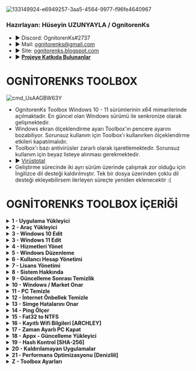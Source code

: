 ![133149924-e6949257-3aa5-4564-9977-f96fe4640967](https://user-images.githubusercontent.com/93199689/177007559-8ff9a779-80ce-4ccd-ac96-5a0e7b9fd423.png)

### Hazırlayan: Hüseyin UZUNYAYLA / OgnitorenKs
- ► Discord: OgnitorenKs#2737 
- ► Mail: ognitorenks@gmail.com
- ► Site: [ognitorenks.blogspot.com](https://ognitorenks.blogspot.com/)
- ► <B> [Projeye Katkıda Bulunanlar](https://github.com/OgnitorenKs/OgnitorenKs.Toolbox/blob/main/Projeye-Katk%C4%B1da-Bulunanlar.md) </B>

# OGNİTORENKS TOOLBOX
![cmd_UsAAGBW63Y](https://user-images.githubusercontent.com/93199689/186952036-5e24604a-c2d9-46b2-9d23-173f59f9cda1.png)

- OgnitorenKs Toolbox Windows 10 - 11 sürümlerinin x64 mimarilerinde açılmaktadır. En güncel olan Windows sürümü ile senkronize olarak gelişmektedir.
- Windows ekran ölçeklendirme ayarı Toolbox'ın pencere ayarını bozabiliyor. Sorunsuz kullanım için Toolbox'ı kullanırken ölçeklendirme etkileri kapatılmalıdır.
- Toolbox'ı bazı antivirüsler zararlı olarak işaretlemektedir. Sorunsuz kullanım için beyaz listeye alınması gerekmektedir. 
-  ► [Virüstotal](https://www.virustotal.com/gui/file/1932909b2b70d8155b2fbc27c14b390c1ebf8bbcbdaac856ef3f0f46c4853bc5?nocache=1)
- Geliştirme sürecinde iki ayrı sürüm üzerinde çalışmak zor olduğu için İngilizce dil desteği kaldırılmıştır. Tek bir dosya üzerinden çoklu dil desteği ekleyebilirsem ilerleyen süreçte yeniden eklenecektir :(

# OGNİTORENKS TOOLBOX İÇERİĞİ
<details><B><summary> 1 - Uygulama Yükleyici</B></summary>
----
Bu bölümdeki programların hiçbiri ücretli değildir. Bütün programlar ücretsiz alternatifler arasında seçilmiştir. WinRaR hariç o da ücretli ama ücretsiz bir yazılımdır.

![cmd_STdBteJb4S](https://user-images.githubusercontent.com/93199689/185706294-a2f95d24-72cf-479c-be9f-4d065999edce.png)
![cmd_otDomifS1u](https://user-images.githubusercontent.com/93199689/185706427-a2b5cb1d-33f6-4fdd-9027-aca214dc8583.png)

	• 1M - All in One Runtimes: C++ 2005-2022 / Java / XNA Framework / OpenAL / DirectX. Bu programlar oyunlar ve bazı uygulamalarda sorun yaşamamanız için mutlaka kurulmalıdır.
		• 1M tuşlarsanız All in One Runtimes içindeki programları tek tek veya toplu yükleyebileceğiniz menüye aktarılırsınız.
#### ► Mesajlaşma Uygulamaları 
	• 2 - Discord: Sunucu kurup arkadaşlarınız sohbet edebileceğiniz bir uygulama. Online oyun oynuyorsanız arkadaşlarınızla iletişim kurmak için birebirdir.
	• 3 - Whatsapp: Telefondaki uygulamayı bilgisayarınıza senkronize etmeyi sağlar.
	• 4 - Signal: Telefondaki uygulamayı bilgisayarınıza senkronize etmeyi sağlar.
	• 5 - Telegram: Telefondaki uygulamayı bilgisayarınıza senkronize etmeyi sağlar.
	• 6 - Zoom: Skype benzeri uygulamadır. Eğitim amaçlı kullanılır. 
#### ► Oyun Uygulamaları 
	• 7 - EpicGames: Oyun kütüphanesi. Her hafta verdiği ücretsiz oyunlarla piyasada tanınır.
	• 8 - Steam: Oyun kütüphanesi. Bu kategorideki en popüler uygulamadır. 
	• 9 - GOG Galaxy= CD Project şirketine aittir. Eski birçok oyunu buradan satın alarak oynayabilirsiniz. Diğer oyun kütüphanelerini uygulamaya entegre edebiliyorsunuz.
	• 10 - Uplay: Ubisoft şirketinin oyun kütüphane uygulamasıdır.
	• 11 - Origin: EA Games şirketinin oyun kütühane uygulamasıdır.
	• 12 - Wemod: Hile kütüphanesidir. Yalnızca hikayeli oyunlarda işe yarar.
#### ► Ram Temizleme Uygulamaları
	• 13 - ISLC: RamStandby(bekleme) listesini temizlemeye yarayan uygulamadır.
	• 14- Mem Reduct: Ram içinde boşta bekleyen tüm işlemleri kapatır. Oyunlarda bu temizleme işleminde kasma yaşanabilir.
#### ► Tarayıcı Uygulamaları
	• 15 - Google Chrome: En çok kullanılan tarayıcıdır. 
	• 16 - Mozilla Firefox: Genellikle Linux sistemlerde kullanılır. Windows sürümünde de çok güzel özellik bulunmaktadır.
	• 17 - Brave: Chromium tabanlı tarayıcıdır. Entegre reklam engelleyicisi vardır. Google web mağazasından uygulama indirebilir. Cripto para cüzdanı gibi özellikleri var.
	• 18 - Microsoft Edge: Microsoft herkes kullansın diye Windows'un her yerine mayın gibi döşediği tarayıcıdır. Chromuim tabanlıdır. Hızlı bir tarayıcıdır. Google web mağazasına bağlanabilir.
	• 19 - OperaGX: Özel bir kullanıcı deneyimi sağlayan tarayıcı.
#### ► Sıkıştırma 
	• 20 - 7-Zip: Kullanıcılar genellikle WinRaR uygulamasını kullanır ancak 7-Zip yabana atılacak bir uygulama değildir.
	• 21 - WinRaR: Ücretli ama ücretsizdir!
### ► MultiMedya
	• 22 - Kdenlive: Ücretsizdir. 92 MB civarında bir uygulamadır. Kullanımı çok basittir. Çıktı işlemlerinde ekran kartını kullanmama sorunu halledilirse çok iyi uygulamadır.
	• 23 - Openshot: Ücretsiz video düzenleme uygulamasıdır.
	• 24 - Shotcut: Ücretsiz video düzenleme uygulamasıdır.
	• 25 - Krita: Adobe Photoshop uygulamasının ücretsiz alternatifidir. Steam uygulamasından satın alarak destekte olabilirsiniz. 
	• 26 - Gimp: Adobe Photoshop uygulamasının ücretsiz alternatifidir.
	• 27 - OBS Studio: Ekran kaydı alma işlemi dışında canlı yayınlar içinde kullanılır. Kayıtlarınıza marka logosu atmaz.
	• 28 - ShareX: Ekran görüntüsü (SS) alma yazılımıdır. Ses kaydı almadan ekran kaydedebilir. GIF oluştabilir. Daha sayısız özellik bulunur.
	• 29 - Audacity: Ses düzeltme uygulamasıdır.
	• 30 - JpegView: Görsel açma uygulaması.
	• 31 - HandBrake: Video dönüştürme sıkıştırma uygulaması.
	• 32 - FileConverter: Video-ses ve farklı dosyaları dönüştürmeyi sağlar.
#### ► Multimedia Uygulamaları
	• 33 - K-Lite Codec: Video izleme uygulamasıdır. Açamayacağı video dosyası yoktur. 
	• 34 - VLC Media Player: Video izleme uygulamasıdır. Açamayacağı video dosyası yoktur. Videolarla ilgili çok fazla özelliğe sahiptir.
	• 35 - PotPlayer: Video izleme uygulamasıdır.
	• 36 - Aimp: Ses dosyalarını açmaya yarayan uygulamadır. Tasarım ve özellikle olarak çok beğendiğimi belirtmek isterim.
	• 37 - Spotify: Müzik kitaplığı
#### ► İndirme Araçları
	• 38 - Free Download Manager: İndirme işlemlerinde kullanılacak yardımcı program. Torrent indirme desteğide bulunmaktadır.
	• 39 - Internet Download Manager: Free Download Manager ile hemen hemen aynı işlevlere sahiptir.
	• 40 - EagleGet: İndirme yardımcısı.
	• 41 - ByClick Downloader: Youtube'dan video indirmeye yarayan uygulamadır.
	• 42 - Qbittorrent: Torrent indirme yazılımıdır.
#### ► Office Uygulamaları
	• 43 - LibreOffice: Microsoft Office uygulamasının ücretsiz alternatifidir. 
	• 44 - Adobe Reader: PDF dosyalarını açar.
	• 45 - PDF-XChange Editör: PDF dosyalarını düzenleyip, okuyabilirsiniz. Adobe Reader alternatifidir. Ücretsiz özellikleri bakımından Adobe Reader'den daha iyi bir uygulamdır.
	• 46 - Calibre: E-kitap formundaki dosyaları açıp, okumanızı sağlar.
#### ► Developer
	• 47 - Notepad++: Bilmeyen için not defteri uygulamasıdır. Yazılımcılar için kod editörüdür.
	• 48 - Python: Programlama dilidir.
	• 49 - Visual Studio Code: Visual Studio'nun editör halidir. Genelde web geliştirme için kullanılır.
	• 50 - Github Desktop: Grafik arayüzlü bir git istemcisidir.
	• 51 - Git: Dağıtım takip sistemidir.
	• 52 - Node.JS: Java script kullanılarak server tabanlı uygulama geliştirebilirsiniz.
	• 53 - Unity Hub: Oyun motorudur. Oyun oluşturmanızı sağlar.
	• 54 - Blender: Ücretsiz, açık kaynaklı bir çalışmadır. 3D tasarımlarda kullanılacak mükemmel uygulama.
#### ► Uzak Bağlantı
	• 55 - TeamViewer: Bilgisayarlar arası uzaktan bağlantı sağlar.
	• 56 - AnyDesk: Bilgisayalar arası uzak bağlantı sağlar.
#### ► Temizlik
	• 57 - Hibit Uninstaller: Kalıntı bırakmadan program kaldırmayı sağlar. Ayrıca çöp dosya temizler. Market uygulamalarını da kaldırabilir.
	• 58 - Revo Uninstaller: Program kaldırma uygulaması.
	• 59 - Wise Care 365: PC temizlik uygulamasıdır. Tek sürüme verilen ücretsiz pro sürümüdür.
	• 60 - Unlocker: Silinmeyen dosyaları silmeyi sağlar.
#### ► Oyunlar
	• 61 - OSU!: Müzik video oyunduur.
	• 62 - World Of Tanks: Online tank oyunu.
	• 63 - Genshin Impact: Online oyundur.
	• 64 - League Of Legends[TR]: Riot Games'in oyunudur. 5 vs 5 şeklinde karşılaşma yapılır.
	• 65 - League Of Legends[EUW]: Riot Games'in oyunudur. 5 vs 5 şeklinde karşılaşma yapılır.
	• 66 - Valorant: Riot Games'in CS:GO tarzı oyunudur.
#### ► Görev Çubuğu / Başlat Menüsü
	• 67 - Openshell: Alternatif başlat menüsü
	• 68 - TaskbarX: Görev çubuğunda özelleştirme yapmanızı sağlar.
#### ► Diğer
	• 69 - MSI Afterburner: GPU fan ayarı yapar, SS alır, Video kaydı alır, oyunlarda donanımların kullanım değerlerini gösterir, voltaj değerlerini değiştirebilirsiniz.
	• 70 - Everything: Sistemdeki dosyaları arayıp bulmanızı sağlar. Çok kullanışlı bir programdır.
	• 71 - Hamachi: Ortak bir ağ kurmaya yarayan yazılımdır. Online oyunlarda arkadaşlarınızla oyun kurmak için ortak bir ağ gerektiğinde hayat kurtaran bir programdır.
	• 72 - GlassWire: İnternet takip programı. Bilgisayarınızda hangi program nereye ne göndermiş ne almış hepsini görebilirsiniz.
	• 73 - WARP: Cloudflare'in DNS/VPN hizmetidir. Ücretsizdir. 
</details>

<details><B><summary> 2 - Araç Yükleyici</B></summary>

![cmd_tLRrpUgl5E](https://user-images.githubusercontent.com/93199689/177618916-a3863a49-9770-468f-9756-995c5e175dbc.png)

#### ► Windows Düzenleme
	• 1 - NTLite: Sistem düzenleme işleminde kullanılır. En kullanışlı ve kapsamlı yazılımlardandır. Ücretsiz özellikleriyle performans sürüm düzenlemesi yapılabilir.
	• 2 - Dism++: Sistem düzenleme uygulamasıdır. Açık kaynaktır. Arayüzü çok kullanışlıdır. NTLite göre daha basittir.
#### ► USB Hazırlayıcı
	• 3 - Rufus: Windows kurulum diski oluşturmanızı sağlar.
#### ► Donanım Bilgisi
	• 4 - AIDA64: Donanımınız hakkında bilgi alabileceğiniz program.
	• 5 - CPU-Z: İşlemci ve Ram hakkında bilgi verir.
	• 6 - GPU-Z: Ekran kartı hakkında bilgi verir. 
	• 7 - HW Info: Donanım ve kullanım değerleri hakkında bilgi alabilirsiniz.
	• 8 - CrystalDiskInfo: HDD ve SSD sağlık durumu hakkında bilgi verir.
	• 9 - HD Sentinel: HDD ve SSD sağlık durumu hakkında bilgi verir.
	• 10 - Core Temp: İşlemci sıcaklığını öğrenebilirsiniz.
#### ► Test Araçları
	• 11 - CrystalDiskMark: HDD ve SSD'leri test edip okuma/yazma değerlerini öğrenbilirsiniz.
	• 12 - Prime95: İşlemciyi yük altına sokarak test etmenizi sağlar. Overclock işlemlerinin vazgeçilmezidir.
	• 13 - OCCT: CPU / GPU / PSU stress test uygulaması
	• 14 - Furmark: GPU stress test uygulaması
#### ► Sanal Makine
	• 15 - VirtualBox: Sanal makina uygulaması. Tüm Windows sürümleri ve Linux sistemleri kurabilirsiniz.
#### ► Simge Düzenleme
	• 16 - GreenFish: Simge hazırlayıp, simge dosyalarının içeriğine bakabileceğiniz uygulamadır.
	• 17 - Thumbico: Programların .exe dosyasından simge almayı sağlar.
	• 18 - Quick Any 2 ICO: Görsel dosyaları Icon dosyasına çevirmeyi sağlar.
	• 19 - Resource Hacker: .dll .exe gibi dosyaları editleyebileceğiniz kapsamlı bir yazılım.
#### ► Sistem Araçları
	• 20 - NSudo: Dosyaları yüksek yetkili(Trusted Installer) olarak çalıştırmayı sağlayan uygulama.
	• 21 - Explorer++: Alternatif Explorer yazılımıdır. Kritik durumlarda hayat kurtarabilir.
#### ► GPU / Driver Araçları
	• 22 - Display Driver Uninstaller (DDU): Ekran kartı driverını kaldırıp sorunsuz temiz kurulum yapmayı sağlar.
	• 23 - Nvidia Profile Inspector: NVIDIA sürücüleri hakkında detaylı bilgi, performans takibi ve ayarlarda düzenleme yapma imkanı veren başarılı bir uygulama.
	• 24 - RadeonMod: AMD ekran kartı driverıyla ilgili detaylı değişiklikler yapmanızı sağlayan yazılım.
	• 25 - Radeon Software Slimmer: Ekran kartı kurulumuyla ilgili çok fazla seçenek sunarak ihtiyaç dışı özellikleri devre dışı bırakmanızı sağlar.
	• 26 - NVCCleanstall: NVIDIA ekran kartı driver kurulumunda fazla seçenek sunarak ihtiyaç dışı özellikleri yüklememenizi sağlar.
	• 27 - Snappy Driver Installer: Driver güncelleme, yükleme uygulamasıdır. Ücretsizdir. Herhangi bir kısıtlam söz konusu değildir. Sayfaları üzerinden yapımcılarına destek olabilirsiniz.
#### ► Diğer
	• 28 - SSD Booster: SSD sağlığının uzaması için bazı indexleme ve SSD'ler için gereksiz hızlandırma servislerini devre dışı bırakmanızı sağlar. SSD'ye harici olarak hız vermez.
	• 29 - Folder2ISO: Klasörleri ISO'ya dönüştürebileceğiniz basit, küçük bir uygulama.
	• 30 - Process Monitor: Olası sorunlarda analiz yapabilmek için log dosyası oluşturmanızı sağlar.
	• 31 - AOMEI Partition Assistans: Disk yönetimi uygulamasıdır.
	• 32 - Spotify Adblocker: Spotify ücretsiz sürümünde çıkan sesli reklamlar geldiğinde ses sisteminde Spotify'ın sesini kapatır. Böylece reklam dinlemekten kurtulursunuz. Programın yapımcısı 'Mehmet Güdük'tür. Reklam engelleyici çalıştırdığınızda açık değil ise Spotify'da açmaktadır. Böylece her Spotify açtığınızda reklam engelleyici açma derdiniz de bulunmuyor. Ücretsiz sürüm kullananlar programı mutlaka yüklemeli.
	   ► Resmi Sayfası: https://github.com/mehmetguduk/Spotify-Adblocker
</details>

<details><B><summary> 3 - Windows 10 Edit</B></summary>
	
![cmd_ZaCFOruc92](https://user-images.githubusercontent.com/93199689/182486143-d438d5da-314c-44b9-95f2-c78370d6da0e.png)

	• 1 - Taskbar saat yanı simge ayarı [GÖSTER/GİZLE]: 
	     •[Göster]: 0 - Saat yanında yer alan tüm simgeleri gösterir.
	     •[Gizle]: 1 - Saat yanında yer alan simgelerden ağ ve ses dışındaki simgeleri "▲" içine alır
		
	• 2 - Bildirim Alanı [Aç/Kapat]: 
	     •[Aç]: 0 - Saat sağında yer alan bildirim alanını açar.
	     •[Kapat]: 1 - Saat sağında yer alan bildirim alanını kapatır.
		
	• 3 - Sahiplik Al [Ekle/Kaldır]: Bazı sistem dosyalarında yetki sorunu yaşadığınızda imdadınıza yetişecek bölümdür.
	     •[Ekle]: 1 - Sağ-tık bölümüne "Sahiplik Al" butonunu ekler.
	     •[Kaldır]: 2 - Sağ-tık bölümünden "Sahipli Al" butonunu kaldırır.
	     
	• 4 - Taskbar Hava Durumu [Aç/Kapat]:
	     •[Kapat]: 0 - Görev çubuğundaki hava durumu simgesini kaldırır.
	     •[Aç]: 1 - Görev çubuğundaki hava durumu simgesini ve ayarlarını geri getirir.	
	     
	• 5 - Microsoft Store Kaldır: Bu bölüm kullanıldıktan sonra sisteme bir daha Microsoft Store yükleyemezsiniz.
	
	• 6 - CompactOS (Windows Sıkıştırma) [Aç/Kapat]: Windows sistem dosyalarını sıkıştırarak 3 - 4 GB'lık bir alan kazanmanızı sağlar. Performans kaybı yaratmaz.
	     •[Aç]: 1 - Windows sistem dosyalarını sıkıştırmayı açar.
	     •[Kapat]: 2 - Windows sistem dosyalarını sıkıştırmayı kapatır.
		
	• 7 - Gpedit.msc (Yerel Grup ilkesi) [Ekle]: Windows Home ve Home Single Language sürümlerine "Gpedit.msc" ekler.
	
	• 8 - Simgeleri Değiştir [Eski/Yeni]: 21H2 beta sürümünde gelen ancak iptal edilen simgeleri sisteme yükler. Bu bölüme ilk girişinizde simge dosyalarını indirecektir! Bazı durumlarda simgeleri değişse dahi değişmemiş görünebilir. Bu tarz durumlarda yeniden başlatma işleminden sonra simge değiştirme bölümünü yeniden uygulayınız.
	     •[Eski]: 1 - Windows 10 eski (Varsayılan) simgeleri yükler.
	     •[Yeni]: 2 - Windows 10 yeni simgeleri yükler.
	• 9 - Güncellemeleri 2050 yılına kadar ertele: Windows Update hizmetini 2050 yılına kadar etkisiz hale getirir.
	• 10 - Telemetri/Reklam engelli hosts ekle: Telemetri ve reklam iplerinin engellendiği hosts dosyasını yükler. Spotify, Blitz, Wemod gibi uygulama arayüzünde çıkan reklamlarda engellenir.
	• 11 - Windows Fotoğraf Görüntüleyici [Aç/Kapat]: Eski Windows Fotoğraf Görüntüleyeicisini açıp kapatır.
	• 12 - Alt + Tab [Eski/Yeni]: Uygulamalar arası hızlı geçiş bölümünü eski veya yeni haliyle kullanmanızı sağlar.
	• 13 - Sağ-Tık Yönet [Ekle/Kaldır]: Masaüstü ve Klasör içi sağ tık bölümünde Yönet bölümü ekler. Yönet bölümü içinde;
		• Denetim Masası / Ayarlar / Güç Yönetimi / Görev Yöneticisi / Komut İstemi / Regedit / Explorer Reset / Temp Temizle / Simge önbelleğini temizle 
</details>

<details><B><summary> 3 - Windows 11 Edit</B></summary>

![cmd_rkEd7c3L43](https://user-images.githubusercontent.com/93199689/182486164-2a49c4b6-c4aa-40f1-8819-3a39e7975ce9.png)

	• 1 - Taskbar Boyut [Küçük/Orta/Büyük]: 22H2'de çalışmıyor.
	     •[Küçük]: 0 - Görev çubuğunu küçük yapar.
	     •[Orta]: 1 - Görev çubuğunu varsayılan haline getirir.
	     •[Büyük]: 2 - Görev çubuğunu büyük yapar.
		
	• 2 - Taskbar Konumu [Alt/Üst]: 22H2'de çalışmıyor.
	     •[Alt]: 1 - Görev çubuğunu alt bölüme alır.
	     •[Üst]: 3 - Görev çubuğunu üst bölüme alır
		
	• 3 - Taskbar Simge Konumu [Sol/Orta]:
	     •[Sol]: 0 - Görev çubuğundaki simgeleri sola dayar.
	     •[Orta]: 1 - Görev çubuğundaki simgeleri ortalar. (Varsayılan)	
		
	• 4 - Sağ-tık Menü [Eski/Yeni]:
	     •[Eski]: 1 - Sağ-tık menüsünü Windows 10'daki gibi yapar.
	     •[Yeni]: 2 - Sağ-tık menüsünü Windows 11'deki gibi yapar. (Varsayılan)
		
	• 5 -Sağ-tık terminal [Ekle/Kaldır]:
	     •[Kaldır]: 1 - Sağ-tık menüsünden terminal'i kaldırır.
	     •[Ekle]: 2 - Sağ-tık menüsüne terminal ekler. (Varsayılan)
		
	• 6 - Sahiplik Al [Ekle/Kaldır]: Bazı sistem dosyalarında yetki sorunu yaşadığınızda imdadınıza yetişecek bölümdür.
	     •[Ekle]: 1 - Sağ-tık bölümüne "Sahiplik Al" butonunu ekler.
	     •[Kaldır]: 2 - Sağ-tık bölümünden "Sahiplik Al" butonunu kaldırır.
	
	• 7 - CompactOS (Windows Sıkıştırma) [Aç/Kapat]: Windows sistem dosyalarını sıkıştırarak 3 - 4 GB'lık bir alan kazanmanızı sağlar. Performans kaybı yaratmaz.
	     •[Aç]: 1 - Windows sistem dosyalarını sıkıştırmayı açar.
	     •[Kapat]: 2 - Windows sistem dosyalarını sıkıştırmayı kapatır.
		
	• 8 - Gpedit.msc (Yerel Grup ilkesi) [Ekle]: Windows Home ve Home Single Language sürümlerine "Gpedit.msc" ekler.
	• 9 - Güncellemeleri 2050 yılına kadar ertele: Windows Update hizmetini 2050 yılına kadar etkisiz hale getirir.
	• 10 - Telemetri/Reklam engelli hosts ekle: Telemetri ve reklam iplerinin engellendiği hosts dosyasını yükler. Spotify, Blitz, Wemod gibi uygulama arayüzünde çıkan reklamlarda engellenir.
	• 11 - Windows Fotoğraf Görüntüleyici [Aç/Kapat]: Eski Windows Fotoğraf Görüntüleyeicisini açıp kapatır.
	• 12 - Alt + Tab [Eski/Yeni]: Uygulamalar arası hızlı geçiş bölümünü eski veya yeni haliyle kullanmanızı sağlar.
	• 13 - Sağ-Tık Yönet [Ekle/Kaldır]: Masaüstü ve Klasör içi sağ tık bölümünde Yönet bölümü ekler. Yönet bölümü içinde;
		• Denetim Masası / Ayarlar / Güç Yönetimi / Görev Yöneticisi / Komut İstemi / Regedit / Explorer Reset / Temp Temizle / Simge önbelleğini temizle 
</details>

<details><B><summary> 4 - Hizmetleri Yönet</B></summary>

Bu bölümü kullanmak için işlem yapacağınz bölümün numarasını girip daha sonra aç / kapat baş harflerini eklemek gerekiyor.

Örnek: 1a / 2k / 4A / 10K / 23a / 24k  

![cmd_9hgHYBXtry](https://user-images.githubusercontent.com/93199689/182486189-7d13021a-88bb-4f3f-87c4-ec87c24d2280.png)

	• 1 [A/K]- Bluetooth hizmeti : Bluetooth hizmetlerini kapatır açar.
	• 2 [A/K]- Yazıcı hizmeti : Yazıcı hizmetlerini kapatır açar.
	• 3 [A/K]- Telefon hizmeti : Telefon uygulamasına ait hizmetleri kapatır açar.
	• 4 [A/K]- Tarifeli ağları : Kotalı internetiniz var, kota aşımını önlemek için bu hizmeti kullanabilirsiniz. (Nasıl oluyor hiç bilmiyorum, yalnızca hizmeti açıyorum :D)
	• 5 [A/K]- IP Yardımcısı (IPv6) : IPv6 destekli internet hizmetiniz var ise bu hizmeti açın.
	• 6 [A/K]- Mobil Etkin Nokta (Hotspot) : Kullandığınız cihazdan interneti paylaşmanızı sağlayayacak donanım var ise buradan hizmeti açabilirsiniz.
	• 7 [A/K]- Radyo ve Uçak modu hizmeti : Laptoplarda kullanılacak hizmettir. Windows 11'de bu hizmet kapalı olunca ağ simgesi görünmüyor. 
	• 8 [A/K]- Miracast Hizmeti : Ağ veya WIFI üzerinden cihazlara görüntü aktarma özelliğidir. Kapatılması durumunda Ayarlar/Cihazlar bölümü açılmayacaktır. Bu tarz bir sorunda hizmeti yeniden açmanız gerekmektedir.
	• 9 [A/K/o]- Akış Hizmeti : Aynı ağdaki cihazları görme ve yayın aktarmak için kullanılır. Bu bölümde özel bir parametre eklenmiştir. '9o'ile yalnızca ana hizmeti açıp yan hizmetleri devre dışı bırakabilirsiniz. Sorun olursa hizmetlerin tamamını açmak için '9a' tuşlamanız gerekmektedir. 
	• 10 [A/K]- Uzakmasaüstü hizmeti : Uzakmasaüstü hizmetlerini açıp kapatır.
	• 11 [A/K]- Windows Search: Indexleme hizmetini açar. Bazı bilgisayarlarda Miracast ve Akış hizmetlerini çalışması için aktif olması gerekmektedir.
	• 12 [A/K]- Windows Şimdi Bağlan (WPS) : WPS özelliğini kullanmanızı sağlayan hizmeti açar.
	• 13 [A/K]- Tarayıcı ve Kamera hizmetleri : Tarayıcı ve Kamera cihazlarını için gerekli olan hizmetleri açıp kapatır.
	• 14 [A/K]- Insider hizmeti : Windows ön sürümlerini erkenden deneyimleyip hataları bulup bildirmek gibi bir koca yüreğiniz var ise bu servisi aktif ederek. Insider sürüme kayıt olunuz.
	• 15 [A/K]- Biyometrik Hizmeti : Kullanıdığınız cihazda parmak okuyucu tarzı cihazlar var ise sorunsuz kullanmanız için açar.
	• 16 [A/K]- Kalem ve Dokunmatik Klavye hizmetini : Dokunmatik destekli cihazınız var ise sorunsuz kullanmanız için hizmetleri açar.
	• 17 [A/K]- Sistem geri yükleme hizmeti : Sistem geri yükleme hizmetini açar.
	• 18 [A/K]- Sysmain (Hızlı Getir) : Windows daha hızlı deneyim sunması için diski daha fazla kullanır. Yüksek disk kullanımına sebebiyet verir. SSD varsa gereksizdir. Kullanırsanız hizmeti açar.
	• 19 [A/K]- Hızlı Başlat (Hibernate) : Sistem önbellekleme yaparak hızlı açılmasını sağlar. Ancak kapanmama gibi sorunlara neden olmaktadır. Kullanmak isterseniz hizmeti açar.
	• 20 [A/K]- Konum hizmetini : Bilgisayarlarda bu özelliği hep gereksiz bulmuşumdur. Laptop cihazınız konumunuzu tam olarak tespit edebiliyorsa açın. Yoksa hiç açmayın.
	• 21 [A/K]- Hyper-V hizmetini: Home ve Home Single Language sistemlerde bile Hyper-V açıp kapatmanızı sağlar.
	• 22 [A/K]- Xbox hizmetini: Xbox servislerini kapatıp, açar.
	• 23 [A/K]- Bitlocker Sürücü şifreleme hizmeti: Sürücü şifreleme hizmetini kapatır açar.
	• 24 [A/K]- Karma Gerçeklik hizmeti (VR): Karma gerçeklik kapatır açar.
	• 25 [A/K]- Driver Yükle / Güncelle (Update): Windows Update üzerinden Driver güncellemesini açıp, kapatmanızı sağlar.
	• 26 [A/K]- Bellek Sıkıştırma hizmeti: Bellek içindeki verinin belli bir bölümünü sıkıştıran hizmeti kapatır ve açar. Gecikme düşürmek için hizmet kapalı tutulabilir.
	• 27 [A/K]- Core Parking (CPU Çekirdek Uyku Modu): İşlemci çekirdeklerinin sürekli tam yükte çalışmasını istiyorsanız hizmeti kapatabilirsiniz. Tam tersi durum için açık hale getirebilirsiniz.
	• 28 [A/K]- Wifi hizmeti: Wifi hizmetlerini açıp kapatmaya yarar.
	• 29 [A/K]- Fax hizmeti: Fax hizmetini açıp kapatmaya yarar. Açıp veya kapattıktan sonra reset atınız.
	• 30 [A/K]- Yazı Tipi Önbelllği hizmeti: Yazı tipi önbelleği hizmetini kapatır. SSD'ler için kapatılması önerilir. Kapatılırsa uygulamaların açılış hızında düşüşe neden olabilir. 
	• 31 [A/K]- Hızlı Kullanıcı Değiştirme hizmeti: Hızlı kullanıcı değiştirme hizmetini açıp kapatır. "Ctrl + Alt + Delete" ekranında hızlı kullanıcı değiştirme bölümünü açıp kapatır. 
</details>

<details><B><summary> 5 - Windows Düzenleme</B></summary>
Mavi renkli işlem numaraları 20 numaralı işlem ile alakalıdır.

![cmd_4a6ZsF8Zme](https://user-images.githubusercontent.com/93199689/186950651-a8c14046-7499-4917-b712-9665bc278657.png)

	• 1 - WIM / ESD Okuyucu: install.wim ve install.esd dosyalarının içeriği hakkında bilgi verir.
	• 2 - AIO Windows Hazırla: İnstall.wim sürümlerini birleştirmeye yarar. "X" tuşu burada çalışmaz.
		► Konu anlatımı için bakınız: https://ognitorenks.blogspot.com/2022/03/toolbox-farkl-windows-surumleri-nasl.html
	• 3 - ISO Hazırla: Windows format dosyalarını ISO'ya dönüştürür. "Edit" klasörü içerisinde .iso dosyanızı bulabilirsiniz. "X" tuşu burada çalışmaz.
	• 4 - ESD to WIM dönüştürücü: install.esd dosyalarını install.wim olarak dönüştürür. Çoklu seçim yapılabilir. Çoklu seçimlerde seçim arasına virgül koyun. "Örnek; 1,2,3,4" 
	• 5 - İndex silici: install.wim içinde yer alan istemediğiniz sürümleri silebilirsiniz. Çoklu seçim imkanı yoktur.
	• 6 - İmaj Yükle: install.wim dosyasını klasöre çıkarır.
	• 7 - İmaj Yeniden Yükle: Mount edilen dosya toplanmadan bilgisayar resetlenirse klasörü toparlamak veya işlem yapmak için yeniden yüklenmesi gerekir.
	• 8 - İmaj Topla: Mount edilen dosyaları toplar
	• 9 - Regedit Yükle [İmaj]: Offline sistemin regedit kayıtlarını online sisteme entegre ederek değişim yapmanızı sağlar. Detaylı bir konudur. Bu konularda tecrübeniz yoksa bulaşmayın.
	     • Bu bölümü kullanmadan önce sistemi farklı bir program ile mount ettiyseniz programı kapatın. Yoksa hata alırsınız.
	     • Offline sisteme eklenilen regedit kayıtları online sistemden farklı tepkiler verecektir. Lütfen bu durumu göz önünde bulundurun.
	     • Ekleme yapmadan önce aşağıdaki gibi Regedit kayıtlarını düzenlemeniz gerekmektedir.
	     • -------------------------------------------------------------------------------
	     •                 Varsayılan Yol       Entegre edilmiş hali
	     •                ---------------       --------------------
	     •                 [HKLM\SOFTWARE]  ► ► [HKLM\OFF_SOFTWARE]
	     •                          [HKCR]  ► ► [HKLM\OFF_SOFTWARE\Classes]
	     •                   [HKLM\SYSTEM]  ► ► [HKLM\OFF_SYSTEM]
	     •                          [HKCU]  ► ► [HKLM\OFF_HKCU]
	     •                  [HKU\.Default]  ► ► [HKLM\OFF_HKU]
	     • [HKLM\SYSTEM\CurrentControlSet]  ► ► [HKLM\OFF_SYSTEM\ControlSet001]
	     • -------------------------------------------------------------------------------
	     • ► Örnek 1:
	     • ----------
	     • [Varsayılan Yol]: reg add "HKLM\SOFTWARE\Microsoft\Speech_OneCore\Preferences" /v "ModelDownloadAllowed" /t REG_DWORD /d 0 /f
	     • [Entegre edilmiş hali]: reg add "HKLM\OFF_SOFTWARE\Microsoft\Speech_OneCore\Preferences" /v "ModelDownloadAllowed" /t REG_DWORD /d 0 /f
	     • ----------
	     • ► Örnek 2:
	     • ----------
	     • [Varsayılan Yol]: Reg add "HKCU\SOFTWARE\Microsoft\Windows\CurrentVersion\AppHost" /v "EnableWebContentEvaluation" /t REG_DWORD /d 0 /f
	     • [Entegre edilmiş hali]: Reg add "HKLM\OFF_HKCU\SOFTWARE\Microsoft\Windows\CurrentVersion\AppHost" /v "EnableWebContentEvaluation" /t REG_DWORD /d 0 /f
	     • ----------
	     • ► Örnek 3:
	     • ----------
	     • [Varsayılan Yol]: Reg add "HKU\.Default\SOFTWARE\Microsoft\Windows\CurrentVersion\AppHost" /v "PreventOverride" /t REG_DWORD /d 0 /f
	     • [Entegre edilmiş hali]: Reg add "HKLM\OFF_HKU\SOFTWARE\Microsoft\Windows\CurrentVersion\AppHost" /v "PreventOverride" /t REG_DWORD /d 0 /f
	     • ----------
	     • ► Örnek 4:
	     • ----------
	     • [Varsayılan Yol]: reg add "HKCR\*\shell\runas" /ve /t REG_SZ /d "Sahipliği Al" /f 
	     • [Entegre edilmiş hali]: reg add "HKLM\OFF_SOFTWARE\Classes\*\shell\runas" /ve /t REG_SZ /d "Sahipliği Al" /f 
	     • ----------
	     • ► Örnek 5:
	     • ----------
	     • [Varsayılan Yol]: "HKLM\SYSTEM\CurrentControlSet\Control\FileSystem" /v "LongPathsEnabled" /t REG_DWORD /d 1 /f
	     • [Entegre edilmiş hali]: "HKLM\OFF_SYSTEM\ControlSet001\Control\FileSystem" /v "LongPathsEnabled" /t REG_DWORD /d 1 /f
	     • -------------------------------------------------------------------------------
	• 10 - Regedit Topla [İmaj]: Yüklenilen regedit kayıtlarını toplar. Regedit kayıtlarını yüklerseniz toplamayı unutmayın. Yoksa diğer programlarda hata alırsınız.
	• 11 - Güncelleme Yükleyici [İmaj]: Windows update dosyalarını offline sisteme yükler. Update dosyalarını "Edit\Update" içine atınız.
	     • Sisteme güncelleme kurmak için Microsoft Update Catalog sitesinden Windows sürümünüzü yazarak arama yapın.
		• Çıkan arama sonuçlarında "Cumulative" yazan son güncelleştirmeyi indirip yükleyin. Önceki sürümleri de kapsamaktadır. 
		• Güncelleme dosyalarını indirmek için: 
		  • ► https://www.catalog.update.microsoft.com/
	• 12 - Appx yükleyici [İmaj]: Market uygulama paketlerini offline sisteme yükler. Yükleme dosyalarını "Edit\Appx" içine atınız
	     • Appx dosyalarının indirmek için; 
		• ► https://store.rg-adguard.net/
	• 13 - Driver Yedekle [Yüklü Sistem]: Yüklü sistemden Driverları yedekler. Yedeklediği konum "Edit\Driver\Yedek"
	• 14 - Driver Yükle [İmaj]: Offline sisteme driver entegre eder. Driver dosyalarını "Edit\Driver" klasörü içine atın. Yedek aldıktan sonra bu bölümü seçerseniz, yedekleri imaja yükler.
	• 15 - Setup Düzenle [İmaj]: Windows yükleme dosyalarını özelleştirir. İlk girişte "Files\setup10.zip" dosyasını indirir. Kendinize özel bölüm oluşturmak istiyorsanız. Aşağıdaki linke bakınız.
	• 16 - Yeni Simgeleri yükle [İmaj]: Yeni simgeleri imaja entegre eder. İlk girişte "Files\Newico.zip" dosyasını indirir.
		► Konu anlatımı için bakınız: https://ognitorenks.blogspot.com/2022/03/windows-setup-bolumu-nasl-duzenlenir.html
	• 17 - Gpedit.msc ekle [İmaj]: Offline sistemden Windows Home ve Home Single Language sürümlerine ekleyebilirsiniz.
	• 18 - Hyper-V ekle [İmaj]: Home ve HomeSingle Language sürümlerinin imajlarına Hyper-V ekler.
	• 19 - Katılımsız Program / Ayar ekle [İmaj]: İmaj dosyalarına ilk açılışlarına program yükleyip, ayar ekleme entegre eder.
		• Bu bölüme girmeden önce 'Mount yol tanımla' bölümünden imajı çıkardığınız klasörün yolunu vermelisiniz.
		• İlk açılışta Online / Offline olarak yükleme seçeneğini sorar.
		• Online kurulumda programlar ilk açılışta indirilir, kurulur ve silinir.
		• Offline kurulumda programlar katılımsız kurulum dosyası hazırlandığında indirilir. İlk açılışta yüklenir ve silinir.
		• Bu bölümde ilk işlem olarak 'Katılımsız kurulum yedekle', son işlem olarak 'Yedek katılımsız kurulum ekle' uygulanmalıdır.
		• Çoklu seçim yapılabilir. Tek tek uğraşmanız gerekmez.
		• Bu bölümle ilgili görseller altta yer almaktadır.
		• 29 - Masaüstüne dosya ekle : Masaüstüne atmak istediğiniz dosyaları 'C:\OgnitorenKs.Toolbox\Edit\Desktop' bölümüne atınız.
	• 20 - Mount yol tanımla: Bu bölüm 9 - 11 - 12 - 14 - 16 - 17 - 18 - 19 bölümleriyle bağlantılıdır. 
	     • Burada tanımlanan klasör yolu ile işlem yapılmaktadır.
	     • Bu bölüm ilk girişte "Edit\Mount" klasör yolunu alır. Mount dosyaları farklı bir klasörde ise 26 numaralı işlem ile değiştirin.
	     
![cmd_gYrOpo7iog](https://user-images.githubusercontent.com/93199689/186950946-7667fdd4-5c9a-4a23-bbae-a26c6708d878.png)
![cmd_z2sx5gAcWu](https://user-images.githubusercontent.com/93199689/186950957-ff456ee7-678c-488a-b666-10d6914d333c.png)

</details>

<details><B><summary> 6 - Kullancı Hesap Yönetimi</B></summary>

![cmd_syq0J0s2EV](https://user-images.githubusercontent.com/93199689/167623117-71bfc629-f729-48a4-be7c-561b215cb878.png)

	• 1 - Administrator Aktifleştir: Administrator hesabını açar.
	• 2 - Administrator Kapat: Administrator hesabını kapatır.
	• 3 - Admin grubuna kullanıcı ekle: Admin grubuna kullanıcı eklersiniz.
	• 4 - Yeni Kullanıcı Ekle: Yeni kullanıcı oluşturabilirsiniz.
	• 5 - Kullanıcı Sil: Mevcut bir kullanıcıyı silebilirsiniz.
	• 6 - Şifremi unuttum: Şifre değiştirmek veya şifre oluşturmak için bu bölüm kullanılabilir.
	• 7 - Mevcut Kullanıcıları Göster [*]: Sistemde kayıtlı kullanıcıları gösterir.
</details>
	
<details><B><summary> 7 - Lisans Yönetimi</B></summary>

SLMGR.VBS komutlarını içermektedir. Crack tarzı işlemler bulunmamaktadır.

![cmd_XbdXB7HxRa](https://user-images.githubusercontent.com/93199689/167623153-126106ea-df07-48e6-bb56-7ac03cb65b19.png)

	• 1 - Lisans Gir [ipk]: Lisans numaranızı girerek sistemi lisanslayabilirsiniz.
	• 2 - Lisans Durumu [dli]: Lisans durumu hakkında bilgi verir.
	• 3 - Lisans Durumu Detaylı [dlv]: Lisans durumu hakkında detaylı bilgi verir.
	• 4 - Lisans Süresini Öğren [xpr]: Lisans süresi hakkında detaylı bilgi verir.
	• 5 - Lisans Sil [upk]: Sistem kullandığınız lisansı siler.
	• 6 - Lisans Süre Sıfırla [rearm]: Windows 30 günlük deneme sürümü süresini 3 defa uzatabilirsiniz.
</details>
	
<details><B><summary> 8 - Sistem Hakkında</B></summary>
Sistem ve donanım hakkında bilgi verir.

![cmd_mDH1JvgaDM](https://user-images.githubusercontent.com/93199689/167623663-1d3cde57-4f54-48fb-bbce-a33a8e8f220c.png)
</details>
		
<details><B><summary> 9 - Güncelleme Sonrası Temizlik</B></summary>
Düzenlediğim sistemleri güncelleme sonrası ilk haline getirmeye yarar.
</details>
	
<details><B><summary> 10 - Windows / Market Onar</B></summary>
Microsoft'un önerdiği bütün onarma seçeneklerini uygular.
</details>
	
<details><B><summary> 11 - PC Temizle</B></summary>
Simge önbelleğini,
Temp klasörlerini,
SoftwareDistribution klasörünü,
GPU driver setup klasörünü,
WinSxS temizliği yapar.
</details>
	
<details><B><summary> 12 - İnternet Önbellek Temizle</B></summary>
Olası internet arızalarında bu bölümü kullanabilirsiniz. Güvenlik duvarını da sıfırlamaktadır. 2-3 haftada bir kullanabilirsiniz.
</details>
	
<details><B><summary> 13 - Simge Hatalarını Onar</B></summary>
Simge önbelleğini temizleyerek arama bölümündeki simge hatasını, masaüstü veya klasör içerisindeki simge hatalarını giderir. 
</details>
	
<details><B><summary> 14 - Ping Ölçer</B></summary>
İçerisinde belirli sitelerin ping durumlarını otomatik gösterir. Alt bölümde yer alan "Ping ölç" bölümüyle istediğiniz site ve IP'nin pingini ölçebilirsiniz.
	
![cmd_RYynOfcKdu](https://user-images.githubusercontent.com/93199689/167626925-b8e56f24-a69a-4b84-b71b-42f91aafcc70.png)

</details>

<details><B><summary> 15 - Fat32 to NTFS</B></summary>
Fat32 olarak formatlanmış USB diskleri veri kaybı olmadan NTFS'ye çevirir. Disk harfini girmeniz gerekmektedir.
	
![cmd_IbpcglgIoZ](https://user-images.githubusercontent.com/93199689/167626995-480e24ba-31b6-4580-ad1d-40fffc936687.png)

</details>

<details><B><summary> 16 - Kayıtlı Wifi Bilgileri [ARCHLEY]</B></summary>
Bu bölümde sisteme girdiğiniz Wifi isim ve şifrelerini görebilirsiniz. Çalışmasını toolbox'a eklediği için Archley'e teşekkür ederim.

</details>

<details><B><summary> 17 - Zaman Ayarlı PC Kapat</B></summary>
Seçilen belirli bir süreden sonra PC otomatik kapatır. PC üzerinde uygulanmış bir oto kapatma işlemi mevcut değilse 'İptal Et' butonu görünmeyecektir.
	
![cmd_qBHeLUqaMj](https://user-images.githubusercontent.com/93199689/177620977-146cfc29-86e0-4553-a472-b4179a1bfb40.png)

</details>

<details><B><summary> 18 - Appx - Güncelleme Yükleyici</B></summary>
Appx ve Update dosyalarını yüklemenizi sağlayan bölümdür. 
Msix yükleme desteği sisteminizde yok ise bu bölüme atacağınız .msix uzantılı uygulamalar yüklenmeyecektir. Bunun için msix desteğinin yüklenmesi gerekmektedir. Düzenleme yaptığım sistemlerin için bu özelliği etkinleştirirek paylaşıyorum.

	• Appx dosyalarıyla ilgili detaylı bilgi için bakınız:https://ognitorenks.blogspot.com/2021/11/rehber-powershell-appx-komutlarnn_9.html
	• Güncelleme dosyalarını indirebileceğiniz site: https://www.catalog.update.microsoft.com/

</details>

<details><B><summary> 19 - Hash Kontrol [SHA-256]</B></summary>
SHA-256 değerlerini karşılaştırmayı sağlar. Karşılatıracağınız SHA256 değerini girip, karşılaştırılacak dosya yolunu girmeniz gerekiyor. Kontrolleri sağlayıp detaylarını işlem sonunda gösterir.

</details>

<details><B><summary> 20 - Kaldırılamayan Uygulamalar </B></summary>
Kaldırılması Microsoft tarafından engellenen bazı uygulamaları kaldırmayı sağlar. Yeniden yüklenemez. Kaldırırken dikkatli olun. Bu bölümün çalışması için PC'de Python kurulu olması gerekmektedir. Kurulu değilse otomatik olarak yüklemektedir. Windows 11'de çalışmamaktadır.

![cmd_cY92Xi0S1f](https://user-images.githubusercontent.com/93199689/177619102-82d56bcf-3a81-4ea4-9ccf-16ffde40436d.png)

	• 1 - Biometrick hizmeti: Parmak okuyucu cihazlar ve Hello Face için gerekli.
	• 2 - Ekran Yakalama: Windows'un kendi ekran yakalama hizmetini kullanmıyorsanız bunu kaldırabilirsiniz. Ekran alıntısı uygulaması buna bağlıdır. Xbox ekran yakalama hizmeti SS ve video özelliği çalışmasına devam edecektir. Bu hizmet ile bağlantısı yoktur.
	• 3 - Cortana: Windows yardımcı uygulamasıdır. Türkçe dil desteği olmadığı için gereksiz bir hizmettir. Ancak dikte gibi hizmetlerle bağlantısı vardır.
	• 4 - Karma Gerçeklik: VR cihazlar için gerekli hizmet.
	• 5 - Ekran Okuma: Ekrandaki yazıları okutan hizmettir. Bu konuda herhangi bir engel söz konusu değil.
	• 6 - Ebeveyn Kontrolleri: Çocuklarınız için PC'de kısıtlama yapabileceğini hizmettir.
	• 7 - Kişiler: Adından her şey anlaşılıyor. PC'de olmasını gerektiren bir hizmet değil.
	• 8 - Windows Defender: Windows Defender kullanmıyorsanız kesinlikle kaldırın.
	• 9 - Güvenli Tarayıcı: E-Sınav sistemleriden kullanılan servis. Sınav sistemi bu hizmete bağlıysa sınav günü sıkıntı yaşarsınız.
	• 10 - Başlat Menüsü: Alternatif başlat menüsü uygulaması kullanmıyorsanız bunu kaldırmayın. Yoksa kritik hata alırsınız. 
	• 11 - Search App (Taskbar Search): Görev çubuğunda yer alan arama hizmetini kapatır. 
	• 12 - Kamera Barkod Tarayıcı: Kamera Barkod tarama hizmetidir. Amacı dışındaki kullanımlarda sorun çıkarıp çıkarmadığı konusunda tespit ettiğim bir durum yok.

</details>

<details><B><summary> 21 - Performans Optimizasyonu [Denizlili]</B></summary>
Performans ile ilgili ayarları uygular. İşlem öncesi değiştirilecek veya eklenecek regedit kayıtları tespit edilir ve yedekleri alınır. Kullanmak için istediğiniz işlemi ve Aç veya kapatın baş harflerini yazmanız lazım. 
Örnek;
1a / 2k / 3A / 4K 

![cmd_E08YT9hFBD](https://user-images.githubusercontent.com/93199689/186998733-92cd2d1c-8edb-429d-a9a8-676459d6b324.png)

	• 1[A/K] - Svchost Ram Optimizasyonu: Svchost hizmetini sistemdeki Ram miktarınıza göre düzenler ve parçalar halindeki Svchost işlemlerini tüm hale getirerek Ram kullanımı düşürür. Bazı durumlarda ses ve mikrofon ayarlarına girerken bellek taşma hatası yapabilir. Böyle bir hata alırsanız kapatabilirsiniz.
	• 2[A/K] - İnternet Optimizasyonu: İnternet bağlantısında bazı iyileştirmeler yapar.
	• 3[A/K] - AMD Ekran Kartı Optimizasyonu: Akıcı ve yüksek FPS almanız için performans odaklı düzenlemeler yapar.
	• 4[A/K] - NVIDIA Ekran Kartı Optimizasyonu: Akıcı ve yüksek FPS almanız için performans odaklı düzenlemeler yapar.
	• 5[A/K] - Genel Optimizasyon: Genel olarak derlenen performans düzenlemelerini uygular.
	• 6[ A ] - Nihai Performans Güç Seçeneği: Yüksek performans için en iyi ayarların yapıldığı güç seçeneğini ekler ve seçili hale getirir.
	• 7[A/K] - Aygıt Optimizasyonu: Bazı aygıt servislerini devre dışı bırakarak gecikmeyi düşürmeyi sağlar.
	• 8      - Uygulama işlem önceliği düzenleme: Görev Yöneticisi Ayrıntılar bölümünde yer alan uygulamaların çalışma önceliklerini bu bölümden sürekli olarak değiştirebilirsiniz.
</details>

<details><B><summary> Z - Toolbox Ayarları</B></summary>
Toolbox üzerinde ayar yapıp. Bilgi alabileceğiniz bölüm.

![cmd_6Fh9EPLg7p](https://user-images.githubusercontent.com/93199689/185707803-1ae88294-ea37-48c0-afd7-4596bf3844f7.png)

	• 1 [A/K] - Otomatik Güncelleme: Güncelleştirmeleri otomatik olarak takip edip etmeyeceğini ayarlayabilirsiniz.
	• 2 [A/K] - Log Kayıt: Yapılan işlemlerden sonra kayıt ayarını açıp kapatabilirsiniz.
	• 3 [A/K] - Tarayıcı eklenti ayarı: Tarayıcılar yüklenirken eklenti yüklenip yüklenmeyeceğini ayarlayabilirsiniz.
	• 4 [A/K] - Chocolatey yükleme sistemi: Chocolatey yükleme sistemini açıp kapatmaya yarar.
	• 5 [A/K] - İnternet bağlantı kontrolü: Bazı durumlarda google.com adresine gönderilen pinglerde yaşanan sorunlardan dolayı internet olmasına rağmen indirme işlemlerinde internet yok hatası verebiliyor. Bu tarz bir hata yaşarsanız bu bölümü kapatınız.
	•       6 - Masaüstünde kısayol oluştur.
	•       7 - Güncelleme Kontrol Et
	•       8 - Toolbox Rehber
	•       9 - ognitorenks.blogspot.com
	•      10 - Github Proje Sayfası
	•      11 - Güncelleme Notları
</details>
